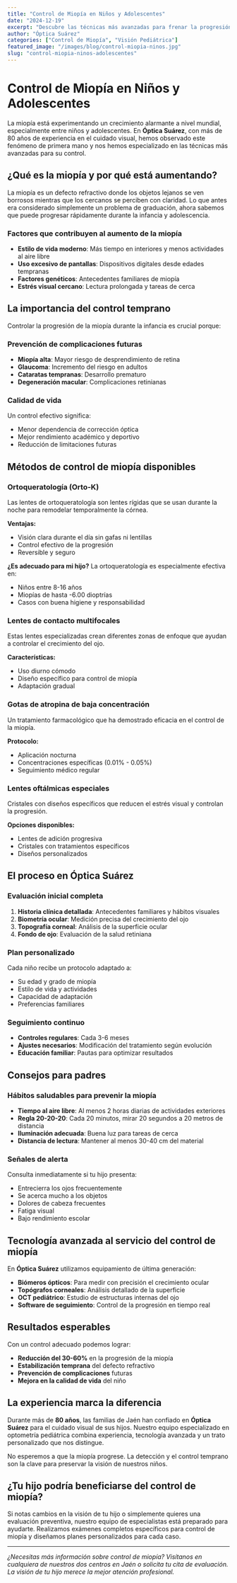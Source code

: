 ```yaml
---
title: "Control de Miopía en Niños y Adolescentes"
date: "2024-12-19"
excerpt: "Descubre las técnicas más avanzadas para frenar la progresión de la miopía en edad temprana y proteger la visión de tu hijo a largo plazo."
author: "Óptica Suárez"
categories: ["Control de Miopía", "Visión Pediátrica"]
featured_image: "/images/blog/control-miopia-ninos.jpg"
slug: "control-miopia-ninos-adolescentes"
---
```


# Control de Miopía en Niños y Adolescentes

La miopía está experimentando un crecimiento alarmante a nivel mundial, especialmente entre niños y adolescentes. En **Óptica Suárez**, con más de 80 años de experiencia en el cuidado visual, hemos observado este fenómeno de primera mano y nos hemos especializado en las técnicas más avanzadas para su control.

## ¿Qué es la miopía y por qué está aumentando?

La miopía es un defecto refractivo donde los objetos lejanos se ven borrosos mientras que los cercanos se perciben con claridad. Lo que antes era considerado simplemente un problema de graduación, ahora sabemos que puede progresar rápidamente durante la infancia y adolescencia.

### Factores que contribuyen al aumento de la miopía

- **Estilo de vida moderno**: Más tiempo en interiores y menos actividades al aire libre
- **Uso excesivo de pantallas**: Dispositivos digitales desde edades tempranas
- **Factores genéticos**: Antecedentes familiares de miopía
- **Estrés visual cercano**: Lectura prolongada y tareas de cerca

## La importancia del control temprano

Controlar la progresión de la miopía durante la infancia es crucial porque:

### Prevención de complicaciones futuras
- **Miopía alta**: Mayor riesgo de desprendimiento de retina
- **Glaucoma**: Incremento del riesgo en adultos
- **Cataratas tempranas**: Desarrollo prematuro
- **Degeneración macular**: Complicaciones retinianas

### Calidad de vida
Un control efectivo significa:
- Menor dependencia de corrección óptica
- Mejor rendimiento académico y deportivo
- Reducción de limitaciones futuras

## Métodos de control de miopía disponibles

### Ortoqueratología (Orto-K)
Las lentes de ortoqueratología son lentes rígidas que se usan durante la noche para remodelar temporalmente la córnea.

**Ventajas:**
- Visión clara durante el día sin gafas ni lentillas
- Control efectivo de la progresión
- Reversible y seguro

**¿Es adecuado para mi hijo?**
La ortoqueratología es especialmente efectiva en:
- Niños entre 8-16 años
- Miopías de hasta -6.00 dioptrías
- Casos con buena higiene y responsabilidad

### Lentes de contacto multifocales
Estas lentes especializadas crean diferentes zonas de enfoque que ayudan a controlar el crecimiento del ojo.

**Características:**
- Uso diurno cómodo
- Diseño específico para control de miopía
- Adaptación gradual

### Gotas de atropina de baja concentración
Un tratamiento farmacológico que ha demostrado eficacia en el control de la miopía.

**Protocolo:**
- Aplicación nocturna
- Concentraciones específicas (0.01% - 0.05%)
- Seguimiento médico regular

### Lentes oftálmicas especiales
Cristales con diseños específicos que reducen el estrés visual y controlan la progresión.

**Opciones disponibles:**
- Lentes de adición progresiva
- Cristales con tratamientos específicos
- Diseños personalizados

## El proceso en Óptica Suárez

### Evaluación inicial completa
1. **Historia clínica detallada**: Antecedentes familiares y hábitos visuales
2. **Biometría ocular**: Medición precisa del crecimiento del ojo
3. **Topografía corneal**: Análisis de la superficie ocular
4. **Fondo de ojo**: Evaluación de la salud retiniana

### Plan personalizado
Cada niño recibe un protocolo adaptado a:
- Su edad y grado de miopía
- Estilo de vida y actividades
- Capacidad de adaptación
- Preferencias familiares

### Seguimiento continuo
- **Controles regulares**: Cada 3-6 meses
- **Ajustes necesarios**: Modificación del tratamiento según evolución
- **Educación familiar**: Pautas para optimizar resultados

## Consejos para padres

### Hábitos saludables para prevenir la miopía
- **Tiempo al aire libre**: Al menos 2 horas diarias de actividades exteriores
- **Regla 20-20-20**: Cada 20 minutos, mirar 20 segundos a 20 metros de distancia
- **Iluminación adecuada**: Buena luz para tareas de cerca
- **Distancia de lectura**: Mantener al menos 30-40 cm del material

### Señales de alerta
Consulta inmediatamente si tu hijo presenta:
- Entrecierra los ojos frecuentemente
- Se acerca mucho a los objetos
- Dolores de cabeza frecuentes
- Fatiga visual
- Bajo rendimiento escolar

## Tecnología avanzada al servicio del control de miopía

En **Óptica Suárez** utilizamos equipamiento de última generación:

- **Biómeros ópticos**: Para medir con precisión el crecimiento ocular
- **Topógrafos corneales**: Análisis detallado de la superficie
- **OCT pediátrico**: Estudio de estructuras internas del ojo
- **Software de seguimiento**: Control de la progresión en tiempo real

## Resultados esperables

Con un control adecuado podemos lograr:
- **Reducción del 30-60%** en la progresión de la miopía
- **Estabilización temprana** del defecto refractivo
- **Prevención de complicaciones** futuras
- **Mejora en la calidad de vida** del niño

## La experiencia marca la diferencia

Durante más de **80 años**, las familias de Jaén han confiado en **Óptica Suárez** para el cuidado visual de sus hijos. Nuestro equipo especializado en optometría pediátrica combina experiencia, tecnología avanzada y un trato personalizado que nos distingue.

No esperemos a que la miopía progrese. La detección y el control temprano son la clave para preservar la visión de nuestros niños.

## ¿Tu hijo podría beneficiarse del control de miopía?

Si notas cambios en la visión de tu hijo o simplemente quieres una evaluación preventiva, nuestro equipo de especialistas está preparado para ayudarte. Realizamos exámenes completos específicos para control de miopía y diseñamos planes personalizados para cada caso.

---

*¿Necesitas más información sobre control de miopía? Visítanos en cualquiera de nuestros dos centros en Jaén o solicita tu cita de evaluación. La visión de tu hijo merece la mejor atención profesional.*
